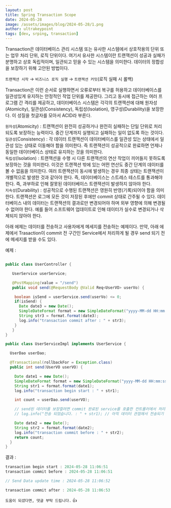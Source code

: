 ```yaml
---
layout: post
title: Spring Transaction Scope
date: 2024-05-28
image: /assets/images/blog/2024-05-28/1.png
author: ultrakeypoint
tags: [dev, srping, transaction]
---
```


Transaction은 데이터베이스 관리 시스템 또는 유사한 시스템에서 상호작용의 단위 또는 업무 처리 단위, 로직 단위이다. 여기서 유사한 시스템이란 트랜잭션이 성공과 실패가 분명하고 상호 독립적이며, 일관되고 믿을 수 있는 시스템을 의미한다. 데이터의 정합성을 보장하기 위해 고안된 방법이다.

`트랜잭션 시작` → `비즈니스 로직 실행` → `트랜잭션 커밋`(로직 실패 시 롤백)

Transaction은 이런 순서로 실행하면서 오류로부터 복구를 허용하고 데이터베이스를 일관성있게 유지하는 안정적인 작업 단위를 제공한다. 그리고 동시에 접근하는 여러 프로그램 간 격리를 제공하고, 데이터베이스 시스템은 각각의 트랜잭션에 대해 원자성(Atomicity), 일관성(Consistency), 독립성(Isolation), 영구성(Durability)을 보장한다. 이 성질을 첫글자를 모아서 ACID라 부른다.

`원자성`(Atomicity) : 트랜잭션이 완전히 성공하거나 완전히 실패하는 단일 단위로 처리되도록 보장하는 능력이다. 중간 단계까지 실행되고 실패하는 일이 없도록 하는 것이다.  
`일관성`(Consistency) : 각 데이터 트랜잭션이 데이터베이스를 일관성 있는 상태에서 일관성 있는 상태로 이동해야 함을 의미한다. 즉 트랜잭션이 성공적으로 완료하면 언제나 동일한 데이터베이스 상태로 유지하는 것을 의미한다.  
`독립성`(Isolation) : 트랜잭션을 수행 시 다른 트랜잭션의 연산 작업이 끼어들지 못하도록 보장하는 것을 의미한다. 이것은 트랜잭션 밖에 있는 어떤 연산도 중간 단계의 데이터를 볼 수 없음을 의미한다. 여러 트랜잭션이 동시에 발생하는 경우 최종 상태는 트랜잭션이 개별적으로 발생한 것과 같아야 한다. 즉, 데이터베이스는 스트레스 테스트를 통과해야 한다. 즉, 과부하로 인해 잘못된 데이터베이스 트랜잭션이 발생하지 않아야 한다.  
`지속성`(Durability) : 성공적으로 수행된 트랜잭션은 영원히 반영(기록)되어야 함을 의미한다. 트랜잭션은 로그에 모든 것이 저장된 후에만 commit 상태로 간주될 수 있다. 데이터베이스 내의 데이터는 트랜잭션의 결과로만 변경되어야 하며 외부 영향에 의해 변경될 수 없어야 한다. 예를 들어 소프트웨어 업데이트로 인해 데이터가 실수로 변경되거나 삭제되지 않아야 한다.

아래 에제는 데이터를 전송하고 사용자에게 메세지를 전송하는 예제이다. 만약, 아래 에제에서 Trasaction이 commit 전 구간인 Service에서 처리하게 될 경우 send 되기 전에 메세지를 받을 수도 있다.

예제 :

```Java

public class UserController {

   UserService userService;

   @PostMapping(value = "/send")
   public void send(@RequestBody @Valid Req<UserVO> userVo) {

    boolean isSend = userService.send(userVo) <= 0;
    if(isSend) {
      Date date3 = new Date();
      SimpleDateFormat format = new SimpleDateFormat("yyyy-MM-dd HH:mm:ss");
      String str3 = format.format(date3);
      log.info("transaction commit after : " + str3);
    }
   }
}

public class UserServiceImpl implements UserService {

  UserDao userDao;

  @Transactional(rollbackFor = Exception.class)
  public int send(UserVO userVO) {

    Date date1 = new Date();
    SimpleDateFormat format = new SimpleDateFormat("yyyy-MM-dd HH:mm:ss");
    String str1 = format.format(date1);
    log.info("transaction begin start : " + str1);

    int count = userDao.send(userVO);

    // send된 데이터를 보장할려면 commit 완료된 service를 호출한 컨트롤러에서 처리해야 된다.
    // log.info("전송 되었습니다. : " + str1); // 아직 데이터 관점에서 전송되기 전이다.

    Date date2 = new Date();
    String str2 = format.format(date2);
    log.info("transaction commit before : " + str2);
    return count;
  }
}
```

결과 :

```javascript
transaction begin start : 2024-05-28 11:06:51
transaction commit before : 2024-05-28 11:06:51

// Send Data update time : 2024-05-28 11:06:52

transaction commit after : 2024-05-28 11:06:53
```

`도움이 되셨다면, 댓글 부탁 드립니다.` :+1:
